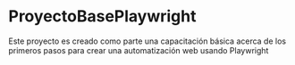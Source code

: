 # ProyectoBasePlaywright
Este proyecto es creado como parte una capacitación básica acerca de los primeros pasos para crear una automatización web usando Playwright
